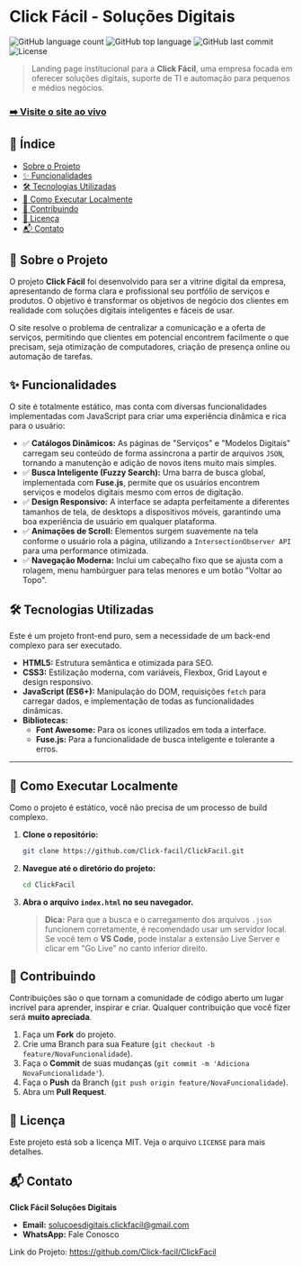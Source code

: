 # Click Fácil - Soluções Digitais

![GitHub language count](https://img.shields.io/github/languages/count/Click-facil/ClickFacil?style=for-the-badge)
![GitHub top language](https://img.shields.io/github/languages/top/Click-facil/ClickFacil?style=for-the-badge)
![GitHub last commit](https://img.shields.io/github/last-commit/Click-facil/ClickFacil?style=for-the-badge)
![License](https://img.shields.io/github/license/Click-facil/ClickFacil?style=for-the-badge)

> Landing page institucional para a **Click Fácil**, uma empresa focada em oferecer soluções digitais, suporte de TI e automação para pequenos e médios negócios.

### [➡️ Visite o site ao vivo](https://clickfacil.vercel.app/)

## 📝 Índice

- [Sobre o Projeto](#-sobre-o-projeto)
- [✨ Funcionalidades](#-funcionalidades)
- [🛠️ Tecnologias Utilizadas](#️-tecnologias-utilizadas)
- [🚀 Como Executar Localmente](#-como-executar-localmente)
- [🤝 Contribuindo](#-contribuindo)
- [📄 Licença](#-licença)
- [📬 Contato](#-contato)

## 📖 Sobre o Projeto

O projeto **Click Fácil** foi desenvolvido para ser a vitrine digital da empresa, apresentando de forma clara e profissional seu portfólio de serviços e produtos. O objetivo é transformar os objetivos de negócio dos clientes em realidade com soluções digitais inteligentes e fáceis de usar.

O site resolve o problema de centralizar a comunicação e a oferta de serviços, permitindo que clientes em potencial encontrem facilmente o que precisam, seja otimização de computadores, criação de presença online ou automação de tarefas.

## ✨ Funcionalidades

O site é totalmente estático, mas conta com diversas funcionalidades implementadas com JavaScript para criar uma experiência dinâmica e rica para o usuário:

- ✅ **Catálogos Dinâmicos:** As páginas de "Serviços" e "Modelos Digitais" carregam seu conteúdo de forma assíncrona a partir de arquivos `JSON`, tornando a manutenção e adição de novos itens muito mais simples.
- ✅ **Busca Inteligente (Fuzzy Search):** Uma barra de busca global, implementada com **Fuse.js**, permite que os usuários encontrem serviços e modelos digitais mesmo com erros de digitação.
- ✅ **Design Responsivo:** A interface se adapta perfeitamente a diferentes tamanhos de tela, de desktops a dispositivos móveis, garantindo uma boa experiência de usuário em qualquer plataforma.
- ✅ **Animações de Scroll:** Elementos surgem suavemente na tela conforme o usuário rola a página, utilizando a `IntersectionObserver API` para uma performance otimizada.
- ✅ **Navegação Moderna:** Inclui um cabeçalho fixo que se ajusta com a rolagem, menu hambúrguer para telas menores e um botão "Voltar ao Topo".


## 🛠️ Tecnologias Utilizadas

Este é um projeto front-end puro, sem a necessidade de um back-end complexo para ser executado.

- **HTML5:** Estrutura semântica e otimizada para SEO.
- **CSS3:** Estilização moderna, com variáveis, Flexbox, Grid Layout e design responsivo.
- **JavaScript (ES6+):** Manipulação do DOM, requisições `fetch` para carregar dados, e implementação de todas as funcionalidades dinâmicas.
- **Bibliotecas:**
  - **Font Awesome:** Para os ícones utilizados em toda a interface.
  - **Fuse.js:** Para a funcionalidade de busca inteligente e tolerante a erros.

---

## 🚀 Como Executar Localmente

Como o projeto é estático, você não precisa de um processo de build complexo.

1.  **Clone o repositório:**
    ```sh
    git clone https://github.com/Click-facil/ClickFacil.git
    ```

2.  **Navegue até o diretório do projeto:**
    ```sh
    cd ClickFacil
    ```

3.  **Abra o arquivo `index.html` no seu navegador.**

    > **Dica:** Para que a busca e o carregamento dos arquivos `.json` funcionem corretamente, é recomendado usar um servidor local. Se você tem o **VS Code**, pode instalar a extensão Live Server e clicar em "Go Live" no canto inferior direito.

## 🤝 Contribuindo

Contribuições são o que tornam a comunidade de código aberto um lugar incrível para aprender, inspirar e criar. Qualquer contribuição que você fizer será **muito apreciada**.

1.  Faça um **Fork** do projeto.
2.  Crie uma Branch para sua Feature (`git checkout -b feature/NovaFuncionalidade`).
3.  Faça o **Commit** de suas mudanças (`git commit -m 'Adiciona NovaFuncionalidade'`).
4.  Faça o **Push** da Branch (`git push origin feature/NovaFuncionalidade`).
5.  Abra um **Pull Request**.


## 📄 Licença

Este projeto está sob a licença MIT. Veja o arquivo `LICENSE` para mais detalhes.


## 📬 Contato

**Click Fácil Soluções Digitais**

- **Email:** solucoesdigitais.clickfacil@gmail.com
- **WhatsApp:** Fale Conosco

Link do Projeto: https://github.com/Click-facil/ClickFacil
